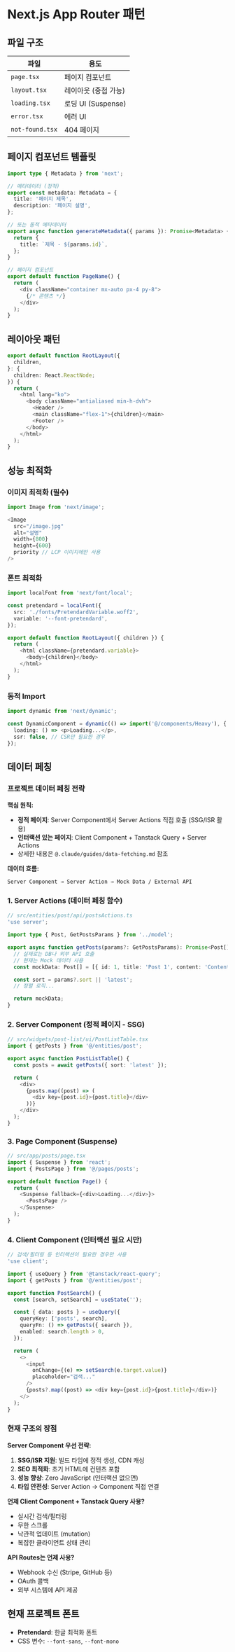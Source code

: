 # Next.js App Router 패턴

## 파일 구조

| 파일            | 용도                 |
| --------------- | -------------------- |
| `page.tsx`      | 페이지 컴포넌트      |
| `layout.tsx`    | 레이아웃 (중첩 가능) |
| `loading.tsx`   | 로딩 UI (Suspense)   |
| `error.tsx`     | 에러 UI              |
| `not-found.tsx` | 404 페이지           |

## 페이지 컴포넌트 템플릿

```typescript
import type { Metadata } from 'next';

// 메타데이터 (정적)
export const metadata: Metadata = {
  title: '페이지 제목',
  description: '페이지 설명',
};

// 또는 동적 메타데이터
export async function generateMetadata({ params }): Promise<Metadata> {
  return {
    title: `제목 - ${params.id}`,
  };
}

// 페이지 컴포넌트
export default function PageName() {
  return (
    <div className="container mx-auto px-4 py-8">
      {/* 콘텐츠 */}
    </div>
  );
}
```

## 레이아웃 패턴

```typescript
export default function RootLayout({
  children,
}: {
  children: React.ReactNode;
}) {
  return (
    <html lang="ko">
      <body className="antialiased min-h-dvh">
        <Header />
        <main className="flex-1">{children}</main>
        <Footer />
      </body>
    </html>
  );
}
```

## 성능 최적화

### 이미지 최적화 (필수)

```typescript
import Image from 'next/image';

<Image
  src="/image.jpg"
  alt="설명"
  width={800}
  height={600}
  priority // LCP 이미지에만 사용
/>
```

### 폰트 최적화

```typescript
import localFont from 'next/font/local';

const pretendard = localFont({
  src: './fonts/PretendardVariable.woff2',
  variable: '--font-pretendard',
});

export default function RootLayout({ children }) {
  return (
    <html className={pretendard.variable}>
      <body>{children}</body>
    </html>
  );
}
```

### 동적 Import

```typescript
import dynamic from 'next/dynamic';

const DynamicComponent = dynamic(() => import('@/components/Heavy'), {
  loading: () => <p>Loading...</p>,
  ssr: false, // CSR만 필요한 경우
});
```

## 데이터 페칭

### 프로젝트 데이터 페칭 전략

**핵심 원칙:**

- **정적 페이지**: Server Component에서 Server Actions 직접 호출 (SSG/ISR 활용)
- **인터랙션 있는 페이지**: Client Component + Tanstack Query + Server Actions
- 상세한 내용은 `@.claude/guides/data-fetching.md` 참조

**데이터 흐름:**

```
Server Component → Server Action → Mock Data / External API
```

### 1. Server Actions (데이터 페칭 함수)

```typescript
// src/entities/post/api/postsActions.ts
'use server';

import type { Post, GetPostsParams } from '../model';

export async function getPosts(params?: GetPostsParams): Promise<Post[]> {
  // 실제로는 DB나 외부 API 호출
  // 현재는 Mock 데이터 사용
  const mockData: Post[] = [{ id: 1, title: 'Post 1', content: 'Content 1' }];

  const sort = params?.sort || 'latest';
  // 정렬 로직...

  return mockData;
}
```

### 2. Server Component (정적 페이지 - SSG)

```typescript
// src/widgets/post-list/ui/PostListTable.tsx
import { getPosts } from '@/entities/post';

export async function PostListTable() {
  const posts = await getPosts({ sort: 'latest' });

  return (
    <div>
      {posts.map((post) => (
        <div key={post.id}>{post.title}</div>
      ))}
    </div>
  );
}
```

### 3. Page Component (Suspense)

```typescript
// src/app/posts/page.tsx
import { Suspense } from 'react';
import { PostsPage } from '@/pages/posts';

export default function Page() {
  return (
    <Suspense fallback={<div>Loading...</div>}>
      <PostsPage />
    </Suspense>
  );
}
```

### 4. Client Component (인터랙션 필요 시만)

```typescript
// 검색/필터링 등 인터랙션이 필요한 경우만 사용
'use client';

import { useQuery } from '@tanstack/react-query';
import { getPosts } from '@/entities/post';

export function PostSearch() {
  const [search, setSearch] = useState('');

  const { data: posts } = useQuery({
    queryKey: ['posts', search],
    queryFn: () => getPosts({ search }),
    enabled: search.length > 0,
  });

  return (
    <>
      <input
        onChange={(e) => setSearch(e.target.value)}
        placeholder="검색..."
      />
      {posts?.map((post) => <div key={post.id}>{post.title}</div>)}
    </>
  );
}
```

### 현재 구조의 장점

**Server Component 우선 전략:**

1. **SSG/ISR 지원**: 빌드 타임에 정적 생성, CDN 캐싱
2. **SEO 최적화**: 초기 HTML에 컨텐츠 포함
3. **성능 향상**: Zero JavaScript (인터랙션 없으면)
4. **타입 안전성**: Server Action → Component 직접 연결

**언제 Client Component + Tanstack Query 사용?**

- 실시간 검색/필터링
- 무한 스크롤
- 낙관적 업데이트 (mutation)
- 복잡한 클라이언트 상태 관리

**API Routes는 언제 사용?**

- Webhook 수신 (Stripe, GitHub 등)
- OAuth 콜백
- 외부 시스템에 API 제공

## 현재 프로젝트 폰트

- **Pretendard**: 한글 최적화 폰트
- CSS 변수: `--font-sans`, `--font-mono`
